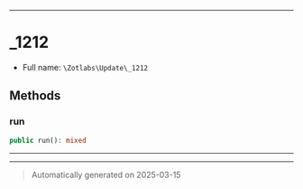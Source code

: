 ***

# _1212





* Full name: `\Zotlabs\Update\_1212`




## Methods


### run



```php
public run(): mixed
```












***


***
> Automatically generated on 2025-03-15
